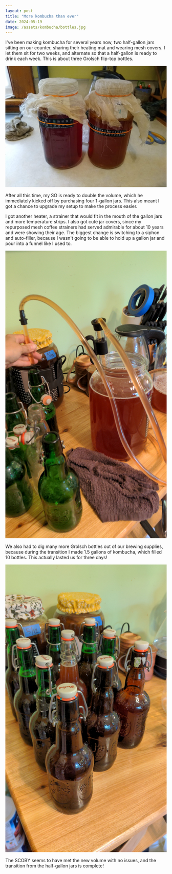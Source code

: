 ```yaml
---
layout: post
title: "More kombucha than ever"
date: 2024-05-19
image: /assets/kombucha/bottles.jpg
---
```


I've been making kombucha for several years now, two half-gallon jars sitting on our counter, sharing their heating mat and wearing mesh covers. I let them sit for two weeks, and alternate so that a half-gallon is ready to drink each week. This is about three Grolsch flip-top bottles.

<img src="/assets/kombucha/old-setup.jpg" alt="half-gallon setup for kombucha" class="image-style"/>

After all this time, my SO is ready to double the volume, which he immediately kicked off by purchasing four 1-gallon jars. This also meant I got a chance to upgrade my setup to make the process easier.

I got another heater, a strainer that would fit in the mouth of the gallon jars and more temperature strips. I also got cute jar covers, since my repurposed mesh coffee strainers had served admirable for about 10 years and were showing their age. The biggest change is switching to a siphon and auto-filler, because I wasn't going to be able to hold up a gallon jar and pour into a funnel like I used to.

<img src="/assets/kombucha/setup.jpg" alt="Siphon and auto-filler" class="image-style"/>

We also had to dig many more Grolsch bottles out of our brewing supplies, because during the transition I made 1.5 gallons of kombucha, which filled 10 bottles. This actually lasted us for three days!

<img src="/assets/kombucha/bottles.jpg" alt="1.5 gallons of kombucha" class="image-style"/>

The SCOBY seems to have met the new volume with no issues, and the transition from the half-gallon jars is complete! 

